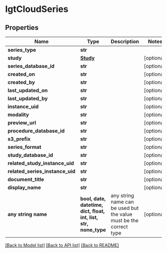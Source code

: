 # IgtCloudSeries


## Properties
Name | Type | Description | Notes
------------ | ------------- | ------------- | -------------
**series_type** | **str** |  | 
**study** | [**Study**](Study.md) |  | [optional] 
**series_database_id** | **str** |  | [optional] 
**created_on** | **str** |  | [optional] 
**created_by** | **str** |  | [optional] 
**last_updated_on** | **str** |  | [optional] 
**last_updated_by** | **str** |  | [optional] 
**instance_uid** | **str** |  | [optional] 
**modality** | **str** |  | [optional] 
**preview_url** | **str** |  | [optional] 
**procedure_database_id** | **str** |  | [optional] 
**s3_prefix** | **str** |  | [optional] 
**series_format** | **str** |  | [optional] 
**study_database_id** | **str** |  | [optional] 
**related_study_instance_uid** | **str** |  | [optional] 
**related_series_instance_uid** | **str** |  | [optional] 
**document_title** | **str** |  | [optional] 
**display_name** | **str** |  | [optional] 
**any string name** | **bool, date, datetime, dict, float, int, list, str, none_type** | any string name can be used but the value must be the correct type | [optional]

[[Back to Model list]](../README.md#documentation-for-models) [[Back to API list]](../README.md#documentation-for-api-endpoints) [[Back to README]](../README.md)


